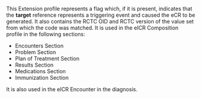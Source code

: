 This Extension profile represents a flag which, if it is present, indicates that the **target** reference represents a triggering event and caused the eCR to be generated. It also contains the RCTC OID and RCTC version of the value set from which the code was matched. It is used in the eICR Composition profile in the following sections:

* Encounters Section
* Problem Section
* Plan of Treatment Section
* Results Section
* Medications Section
* Immunization Section

It is also used in the eICR Encounter in the diagnosis.